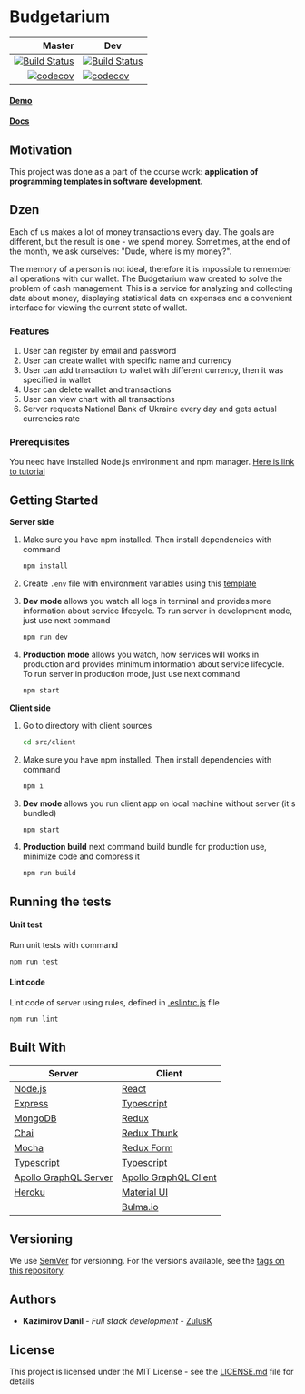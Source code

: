 # Budgetarium
| Master |  Dev    |
| ------: | ------ | 
| [![Build Status][travis-master]](https://travis-ci.org/ZulusK/Budgetarium) | [![Build Status][travis-dev]](https://travis-ci.org/ZulusK/Budgetarium) | 
| [![codecov][codecov-master]](https://codecov.io/gh/ZulusK/Budgetarium) | [![codecov][codecov-dev]](https://codecov.io/gh/ZulusK/Budgetarium) | 

#### [Demo](https://budgetarium.herokuapp.com/)
#### [Docs](https://docs.google.com/document/d/1jEZoszNnyu-Y8ANxGwkmFo4U96YzkSMF1Tg0W-MFOws/edit?usp=sharing)

## Motivation
This project was done as a part of the course work: **application of programming templates in software development.**
## Dzen
Each of us makes a lot of money transactions every day. The goals are different, but the result is one - we spend 
money. Sometimes, at the end of the month, we ask ourselves: "Dude, where is my money?".

The memory of a person is not ideal, therefore it is impossible to remember all operations with our wallet.
The Budgetarium waw created to solve the problem of cash management. This is a service for analyzing and collecting 
data about money, displaying statistical data on expenses and a convenient interface for viewing the current state of
 wallet.
 
### Features
1. User can register by email and password
2. User can create wallet with specific name and currency
3. User can add transaction to wallet with different currency, then it was specified in wallet
4. User can delete wallet and transactions
5. User can view chart with all transactions
6. Server requests National Bank of Ukraine every day and gets actual currencies rate 

### Prerequisites

You need have installed Node.js environment and npm manager. [Here is link to tutorial](https://www.npmjs.com/get-npm) 


## Getting Started
**Server side**
1. Make sure you have npm installed. Then install dependencies with command
    ```sh
    npm install
    ```
2. Create `.env` file with environment variables using this [template](template.env)    

3. **Dev mode** allows you watch all logs in terminal and provides more information about service lifecycle. To run 
server in development mode, just use next command
    ```sh
    npm run dev
    ```
4.  **Production mode** allows you watch, how services will works in production and provides minimum information about 
service lifecycle. To run server in production mode, just use next command
    ```sh
    npm start
    ```
**Client side**
1. Go to directory with client sources
   ```sh
   cd src/client
   ```
2. Make sure you have npm installed. Then install dependencies with command
    ```sh
    npm i
    ```    
3. **Dev mode** allows you run client app on local machine without server (it's bundled)
    ```sh
    npm start
    ```
4.  **Production build**  next command build bundle for production use, minimize code and compress it
    ```sh
    npm run build
    ```
## Running the tests
#### Unit test
Run unit tests with command
```sh
npm run test
```    
#### Lint code
Lint code of server using rules, defined in [.eslintrc.js](.eslintrc.js) file
```sh
npm run lint
```

## Built With
| Server | Client |
| ------ | ------ |
| [Node.js](https://nodejs.org/)| [React](https://reactjs.org/)| 
| [Express](http://expressjs.com)| [Typescript](https://www.typescriptlang.org/)| 
| [MongoDB](https://www.mongodb.com/)| [Redux](https://redux.js.org)
| [Chai](http://chaijs.com)| [Redux Thunk](https://github.com/reduxjs/redux-thunk)|
| [Mocha](https://mochajs.org)|[Redux Form](https://redux-form.com/)|
| [Typescript](https://www.typescriptlang.org/)|[Typescript](https://www.typescriptlang.org/)|
| [Apollo GraphQL Server](https://www.apollographql.com/server/)|[Apollo GraphQL Client](https://www.apollographql.com/client/) |
| [Heroku](https://heroku.com/) |[Material UI](https://material-ui.com/)|
| |[Bulma.io](https://bulma.io/)|
## Versioning

We use [SemVer](http://semver.org/) for versioning. For the versions available, see the [tags on this repository](https://github.com/ZulusK/Budgetarium/tags). 

## Authors

* **Kazimirov Danil** - *Full stack development* - [ZulusK]((https://github.com/ZulusK))

## License

This project is licensed under the MIT License - see the [LICENSE.md](LICENSE.md) file for details


[codecov-dev]: https://codecov.io/gh/ZulusK/Budgetarium/branch/dev/graph/badge.svg "Code coverage dev"
[codecov-master]: https://codecov.io/gh/ZulusK/Budgetarium/branch/master/graph/badge.svg "Code coverage master"
[travis-dev]: https://travis-ci.org/ZulusK/Budgetarium.svg?branch=dev "Travis CI build status"
[travis-master]: https://travis-ci.org/ZulusK/Budgetarium.svg?branch=master "Travis CI build status"